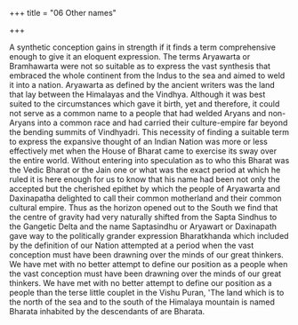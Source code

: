 +++
title = "06 Other names"

+++

A synthetic conception gains in strength if it finds a term comprehensive enough to give it an eloquent expression. The terms Aryawarta or Bramhawarta were not so suitable as to express the vast synthesis that embraced the whole continent from the Indus to the sea and aimed to weld it into a nation. Aryawarta as defined by the ancient writers was the land that lay between the Himalayas and the Vindhya. Although it was best suited to the circumstances which gave it birth, yet and therefore, it could not serve as a common name to a people that had welded Aryans and non-Aryans into a common race and had carried their culture-empire far beyond the bending summits of Vindhyadri. This necessity of finding a suitable term to express the expansive thought of an Indian Nation was more or less effectively met when the House of Bharat came to exercise its sway over the entire world. Without entering into speculation as to who this Bharat was the Vedic Bharat or the Jain one or what was the exact period at which he ruled it is here enough for us to know that his name had been not only the accepted but the cherished epithet by which the people of Aryawarta and Daxinapatha delighted to call their common motherland and their common cultural empire. Thus as the horizon opened out to the South we find that the centre of gravity had very naturally shifted from the Sapta Sindhus to the Gangetic Delta and the name Saptasindhu or Aryawart or Daxinapath gave way to the politically grander expression Bharatkhanda which included by the definition of our Nation attempted at a period when the vast conception must have been drawning over the minds of our great thinkers. We have met with no better attempt to define our position as a people when the vast conception must have been drawning over the minds of our great thinkers. We have met with no better attempt to define our position as a people than the terse little couplet in the Vishu Puran, 'The land which is to the north of the sea and to the south of the Himalaya mountain is named Bharata inhabited by the descendants of are Bharata. 
